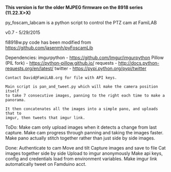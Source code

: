 **This version is for the older MJPEG firmware on the 8918 series (11.22.X>X)**


py_foscam_labcam is a python script to control the PTZ cam at FamiLAB

v0.7 - 5/29/2015

fi8918w.py code has been modified from https://github.com/jasenmh/pyFoscamLib 

Dependencies:
    imgurpython - https://github.com/Imgur/imgurpython
    Pillow (PIL fork) - https://python-pillow.github.io/
    requests - http://docs.python-requests.org/en/latest/
    twitter - https://pypi.python.org/pypi/twitter

    Contact David@FamiLAB.org for file with API keys. 

    Main script is pan_and_tweet.py which will make the camera position itself 
    to take 7 consecutive images, panning to the right each time to make a 
    panorama. 

    It then concatenates all the images into a simple pano, and uploads that to 
    imgur, then tweets that imgur link.

ToDo:
    Make cam only upload images when it detects a change from last capture.
    Make cam progress through panning and taking the images faster.
    Make pano actually stitch together rather than just side by side images.

Done:
    Authenticate to cam
    Move and tilt
    Capture images and save to file
    Cat images together side by side
    Upload to imgur anonymously
    Make api keys, config and credentials load from environment variables.
    Make imgur link automatically tweet on Famduino acct.
